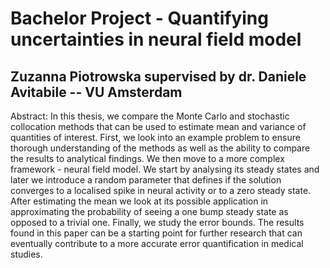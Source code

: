 # Bachelor Project - Quantifying uncertainties in neural field model

## Zuzanna Piotrowska supervised by dr. Daniele Avitabile -- VU Amsterdam

Abstract:
In this thesis, we compare the Monte Carlo and stochastic collocation methods that can be used to estimate mean and variance of quantities of interest. First, we look into an example problem to ensure thorough understanding of the methods as well as the ability to compare the results to analytical findings. We then move to a more complex framework - neural field model. We start by analysing its steady states and later we introduce a random parameter that defines if the solution converges to a localised spike in neural activity or to a zero steady state. After estimating the mean we look at its possible application in approximating the probability of seeing a one bump steady state as opposed to a trivial one. Finally, we study the error bounds. The results found in this paper can be a starting point for further research that can eventually contribute to a more accurate error quantification in medical studies.
